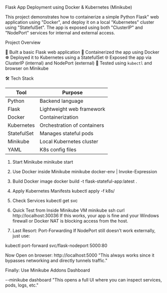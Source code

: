  Flask App Deployment using Docker & Kubernetes (Minikube)

This project demonstrates how to containerize a simple Python Flask" web application using "Docker", and deploy it on a local "Kubernetes" cluster using "StatefulSet". The app is exposed using both "ClusterIP" and "NodePort" services for internal and external access.



 Project Overview

 🐍 Built a basic Flask web application
 🐳 Containerized the app using Docker
 ☸️ Deployed it to Kubernetes using a StatefulSet
 🌐 Exposed the app via ClusterIP (internal) and NodePort (external)
 🧪 Tested using `kubectl` and browser on Minikube


 🛠️ Tech Stack

| Tool         | Purpose                        |
|--------------|--------------------------------|
| Python       | Backend language               |
| Flask        | Lightweight web framework      |
| Docker       | Containerization               |
| Kubernetes   | Orchestration of containers    |
| StatefulSet  | Manages stateful pods          |
| Minikube     | Local Kubernetes cluster       |
| YAML         | K8s config files               |


1. Start Minikube
     minikube start

2. Use Docker inside Minikube
   minikube docker-env | Invoke-Expression

3. Build Docker image
   docker build -t flask-stateful-app:latest .

4. Apply Kubernetes Manifests
   kubectl apply -f k8s/

5. Check Services
   kubectl get svc

6. Quick Test from Inside Minikube VM
        minikube ssh
        curl http://localhost:30036
If this works, your app is fine and your Windows firewall or Docker NAT is blocking access from the host.

7. Last Resort: Port-Forwarding
If NodePort still doesn’t work externally, just use:

kubectl port-forward svc/flask-nodeport 5000:80

Now Open on browser:  http://localhost:5000
"This always works since it bypasses networking and directly tunnels traffic."


Finally: Use Minikube Addons Dashboard

   --minikube dashboard
"This opens a full UI where you can inspect services, pods, logs, etc."


   




   






